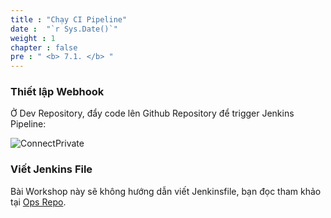 ```yaml
---
title : "Chạy CI Pipeline"
date :  "`r Sys.Date()`" 
weight : 1 
chapter : false
pre : " <b> 7.1. </b> "
---
```


### Thiết lập Webhook

Ở Dev Repository, đẩy code lên Github Repository để trigger Jenkins Pipeline:

![ConnectPrivate](/images/7-argocd-autodeploy/7.1-ci-pipeline/CI_Pipeline0.png)


### Viết Jenkins File

Bài Workshop này sẽ không hướng dẫn viết Jenkinsfile, bạn đọc tham khảo tại [Ops Repo]().